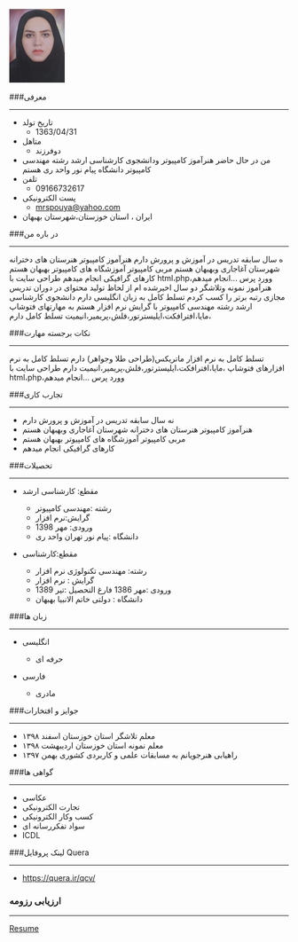 
![Logo](https://github.com/mrspouya/mrspouya.github.io/raw/master/pic.png.png)


###معرفی

---

+ تاریخ تولد   
  - 1363/04/31
+  متاهل 
    - دوفرزند
+  من در حال حاضر هنرآموز کامپیوتر ودانشجوی کارشناسی ارشد رشته مهندسی کامپیوتر دانشگاه پیام نور واحد ری هستم
+  تلفن 
     - 09166732617
 +  پست الکترونیکی
      -  mrspouya@yahoo.com
 +  ایران ، استان خوزستان،شهرستان بهبهان


###در باره من

---

ه سال سابقه تدریس در آموزش و پرورش دارم
هنرآموز کامپیوتر هنرستان های دخترانه شهرستان آغاجاری وبهبهان هستم
مربی کامپیوتر آموزشگاه های کامپیوتر بهبهان هستم
کارهای گرافیکی انجام میدهم
طراحی سایت با html،php،وورد پرس ...انجام میدهم
هنرآموز نمونه وتلاشگر دو سال اخیرشده ام
از لحاظ تولید محتوای در دوران تدریس مجازی رتبه برتر را کسب کردم
تسلط کامل به زبان انگلیسی دارم
دانشجوی کارشناسی ارشد رشته مهندسی کامپیوتر با گرایش نرم افزار هستم
به مهارتهای فتوشاپ ،مایا،افترافکت،ایلیسترتور،فلش،پریمیر،انیمیت تسلط کامل دارم


###نکات برجسته مهارت

---

تسلط کامل به نرم افزار ماتریکس(طراحی طلا وجواهر) دارم
تسلط کامل به نرم افزارهای فتوشاپ ،مایا،افترافکت،ایلیسترتور،فلش،پریمیر،انیمیت دارم
طراحی سایت با html،php،وورد پرس ...انجام میدهم

###تجارب کاری

---

  + نه سال سابقه تدریس در آموزش و پرورش دارم 
  + هنرآموز کامپیوتر هنرستان های دخترانه شهرستان آغاجاری وبهبهان هستم  
  + مربی کامپیوتر آموزشگاه های کامپیوتر بهبهان هستم
  + کارهای گرافیکی انجام میدهم

###تحصیلات

---

 + مقطع: کارشناسی ارشد
   - رشته :مهندسی کامپیوتر
   - گرایش:نرم افزار
   - ورودی: مهر 1398
   - دانشگاه :پیام نور تهران واحد ری
 
  + مقطع:کارشناسی
    - رشته: مهندسی تکنولوژی نرم افزار
    - گرایش : نرم افزار
    - ورودی :مهر 1386 فارغ التحصیل :تیر 1389
    - دانشگاه : دولتی خاتم الانبیا بهبهان
  
  
###زبان ها
    
---
    
  +  انگلیسی
     - حرفه ای
 
  + فارسی
    - مادری


###جوایز و افتخارات

---

  + معلم تلاشگر استان خوزستان اسفند ۱۳۹۸
  + ۱۳۹۸  معلم نمونه استان خوزستان اردیبهشت 
  + ۱۳۹۷   راهیابی هنرجویانم به مسابقات علمی و کاربردی کشوری بهمن 
 
 ###گواهی ها
 
---

   + عکاسی
   + تجارت الکترونیکی
   + کسب وکار الکترونیکی
   + سواد تفکررسانه ای
   + ICDL
    
    
###لینک پروفایل Quera

---

   +  https://quera.ir/qcv/
 
 
 
 ### ارزیابی رزومه

---

[Resume](/assessment/AP_CV_CheckList_AR_3983.pdf)

